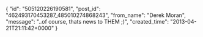  {
   "id": "505120226190581",
   "post_id": "462493170453287_485010274868243",
   "from_name": "Derek Moran",
   "message": "..of course, thats news to THEM ;)",
   "created_time": "2013-04-21T21:11:42+0000"
 }
